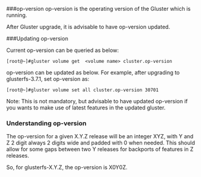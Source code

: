 
###op-version
op-version is the operating version of the Gluster which is running.

After Gluster upgrade, it is advisable to have op-version updated.

###Updating op-version

Current op-version can be queried as below:

    [root@~]#gluster volume get  <volume name> cluster.op-version

op-version can be updated as below.
For example, after upgrading to glusterfs-3.7.1, set op-version as:

    [root@~]#gluster volume set all cluster.op-version 30701

Note: 
This is not mandatory, but advisable to have updated op-version if you wants to make use of latest features in the updated gluster.

### Understanding op-version

The op-version for a given X.Y.Z release will be an integer XYZ, with
Y and Z 2 digit always 2 digits wide and padded with 0 when needed. This
should allow for some gaps between two Y releases for backports of features
in Z releases.
 
So, for glusterfs-X.Y.Z, the op-version is X0Y0Z.

